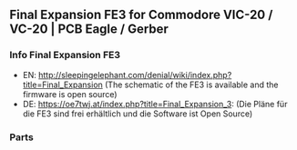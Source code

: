 ## Final Expansion FE3 for Commodore VIC-20 / VC-20 | PCB Eagle / Gerber

### Info Final Expansion FE3
* EN: http://sleepingelephant.com/denial/wiki/index.php?title=Final_Expansion
(The schematic of the FE3 is available and the firmware is open source) 
* DE: https://oe7twj.at/index.php?title=Final_Expansion_3:
(Die Pläne für die FE3 sind frei erhältlich und die Software ist Open Source)

### Parts
